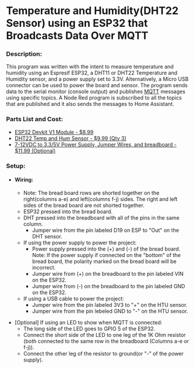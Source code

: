 # Temperature and Humidity(DHT22 Sensor) using an ESP32 that Broadcasts Data Over MQTT

### Description:
This program was written with the intent to measure temperature and humidity using an Espresif ESP32,
a DHT11 or DHT22 Temperature and Humidity sensor, and a power supply set to 3.3V. Alternatively, a 
Micro USB connector can be used to power the board and sensor. The program sends data to the serial 
monitor (console output) and publishes [MQTT](https://mqtt.org/) messages using specific topics. A 
Node Red program is subscribed to all the topics that are published and it also sends the messages to 
Home Assistant.
 
### Parts List and Cost:
- [ESP32 Devkit V1 Module - $8.99](https://www.amazon.com/ESP-WROOM-32-Development-Microcontroller-Integrated-Compatible/dp/B07WCG1PLV/ref=sr_1_3?crid=3HPW3GPPHHIM3&dib=eyJ2IjoiMSJ9.sjPHOXDjh8AVtKhUaQxpfTsJ3k4lqRnMvkD37K6ng5VzinwMiIpsjFTshr77euDxMgyoptu8p8PzFvEWpxs40O3qLHpzCyHJ_KpOTdT0hLn_kZ5VvaaUsJZpMZ72DRqNjRW6rqDl4SjGiTwB9vDeKLDCDOqArCW1K2xaXXcrZTOxq8sxeWJr2FTZ0ll8o8OF8eiAo09CJ1BvkJmDdSup5OfI5wz17zlMgYynAIZk2Fs.pMx0hu62hox1BjN9oWdBfO2aGiNb33N04lTTgxFeisA&dib_tag=se&keywords=esp32%2Bdevkit%2Bv1&qid=1722836883&sprefix=esp32%2Bdevkit%2Caps%2C298&sr=8-3&th=1)
- [DHT22 Temp and Hum Sensor - $9.99 (Qty 3)](https://www.amazon.com/Teyleten-Robot-Digital-Temperature-Humidity/dp/B0CPHQC9SF/ref=sr_1_4?crid=1BOWMTWB7UA3B&dib=eyJ2IjoiMSJ9.mEk3g57tT-no70-Kzou2lVwZpQj7rqKymONDbJ-DCwRVmLwU5omtXlFrsSRm7Cp7MJ-AxcWkNg1L676lQLn4TuDaFcndInGvDa20QKN9XNePuZ1Th8StltOm9K4cvGeLsVtMJH6_axH6K4rxms-4lqN75bxUWEkjAfaleAeaF8cP5F4Uxs6Kz1G_tBQLDbUB0HqKJW0kKypHXW7qoVNDgHEMzLBadg7-8Io48zxAZIw.EQ_MAqiZl_Do7pjMB4mXcrOeKNcMF4X8x3csphxzMzw&dib_tag=se&keywords=dht22+sensor&qid=1722837153&sprefix=dht22+senso%2Caps%2C153&sr=8-4)
- [7-12VDC to 3.3/5V Power Supply, Jumper Wires, and breadboard - $11.99 (Optional)](https://www.amazon.com/Breadboard-Minidodoca-Alligator-Raspberry-Electronic/dp/B0CYLBY4HR/ref=sr_1_5?crid=36NHQ8XJ9KOC&dib=eyJ2IjoiMSJ9.46eVfNcBm7aKmhRLu1BFwPEeYiAerVPyF6tQEMtftR0dLdLMkKmbNDUu0H8oq5oDW6pdPSluE53eK7UwqUZ60FLFpqb4Ngpv45OkKyPDO-Uy2QKQLzfqN7RerbA1WNBG-qu66wxHIYPUVxiJnLcUwlIql47y3yRtmnVcIf_UBukh4bI2_di5vprYnUB32Ep7gyhvCa3-PtE5BzAD8XZqQ-iLnEu8O_8IzO_2DgxpzMg.4PphCUmAPyv6E9JG-rXhh1daSjYUc3haEXVms3uHslA&dib_tag=se&keywords=mini%2Bbreadboard%2Bpower%2Bsupply&qid=1722837301&sprefix=mini%2Bbrearboard%2Bpower%2Bsuppl%2Caps%2C161&sr=8-5&th=1)

### Setup:
- #### Wiring:
  * Note: The bread board rows are shorted together on the right(columns a-e) and left(columns f-j) sides. The right and left sides of the bread board are not shorted together.
  * ESP32 pressed into the bread board.
  * DHT pressed into the breadboard with all of the pins in the same column.
     * Jumper wire from the pin labeled D19 on ESP to "Out" on the DHT sensor.
  * If using the power supply to power the project:
     * Power supply pressed into the (+) and (-) of the bread board. Note: If the power supply if connected on the "bottom" of the bread board, the polarity marked on the bread board will be incorrect.
     * Jumper wire from (+) on the breadboard to the pin labeled VIN on the ESP32.
     * Jumper wire from (-) on the breadboard to the pin labeled GND on the ESP32.
  * If using a USB cable to power the project:
     * Jumper wire from the pin labeled 3V3 to "+" on the HTU sensor.
     * Jumper wire from the pin lebeled GND to "-" on the HTU sensor.
 * [Optional] If using an LED to show when MQTT is connected:
     * The long side of the LED goes to GPIO 5 of the ESP32.
     * Connect the short side of the LED to one leg of the 1K Ohm resistor (both connected to the same row in the breadboard (Columns a-e or f-j)).
     * Connect the other leg of the resistor to ground(or "-" of the power supply).
